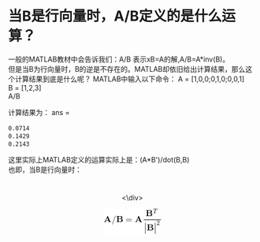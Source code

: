 当B是行向量时，A/B定义的是什么运算？
===
一般的MATLAB教材中会告诉我们：A/B 表示xB=A的解,A/B=A*inv(B)。<br>
但是当B为行向量时，B的逆是不存在的。MATLAB却依旧给出计算结果，那么这个计算结果到底是什么呢？
MATLAB中输入以下命令：
A = [1,0,0;0,1,0;0,0,1]<br>
B = [1,2,3]<br>
A/B<br>

计算结果为：
ans =<br>

    0.0714
    0.1429
    0.2143
    
这里实际上MATLAB定义的运算实际上是：(A*B')/dot(B,B)<br>
也即，当B是行向量时：
#

<div align=center><\div>
    
![数学公式](https://github.com/Hahany/MATLAB/blob/master/CodeCogsEqn.gif?raw=true)
